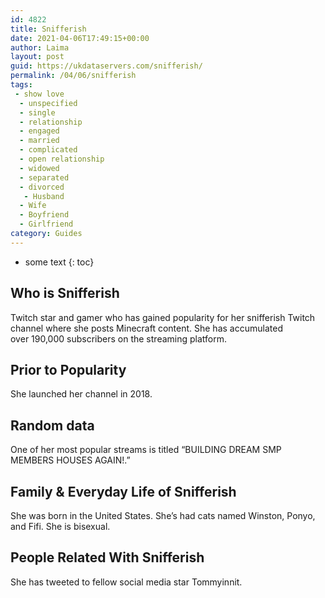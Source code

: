 ```yaml
---
id: 4822
title: Snifferish
date: 2021-04-06T17:49:15+00:00
author: Laima
layout: post
guid: https://ukdataservers.com/snifferish/
permalink: /04/06/snifferish
tags:
 - show love
  - unspecified
  - single
  - relationship
  - engaged
  - married
  - complicated
  - open relationship
  - widowed
  - separated
  - divorced
   - Husband
  - Wife
  - Boyfriend
  - Girlfriend
category: Guides
---
```


* some text
{: toc}


## Who is Snifferish
                  
                  
                  
Twitch star and gamer who has gained popularity for her snifferish Twitch channel where she posts Minecraft content. She has accumulated over 190,000 subscribers on the streaming platform. 
                  
              
            
              
            
                
                
                
## Prior to Popularity
                  
                  
                  
She launched her channel in 2018. 
                  
              
            
              
            
                
                
                
## Random data
                  
                  
                  
One of her most popular streams is titled &#8220;BUILDING DREAM SMP MEMBERS HOUSES AGAIN!.&#8221;
                  
              
            
              
            
                
                
                
## Family & Everyday Life of Snifferish
                  
                  
                  
She was born in the United States. She&#8217;s had cats named Winston, Ponyo, and Fifi. She is bisexual.
                  
              
            
              
            
                
                
                
## People Related With Snifferish
                  
                  
                  
She has tweeted to fellow social media star Tommyinnit.
                  
              
            
              
            
                
              
            
              
              
            
            
              
            
          
          
          